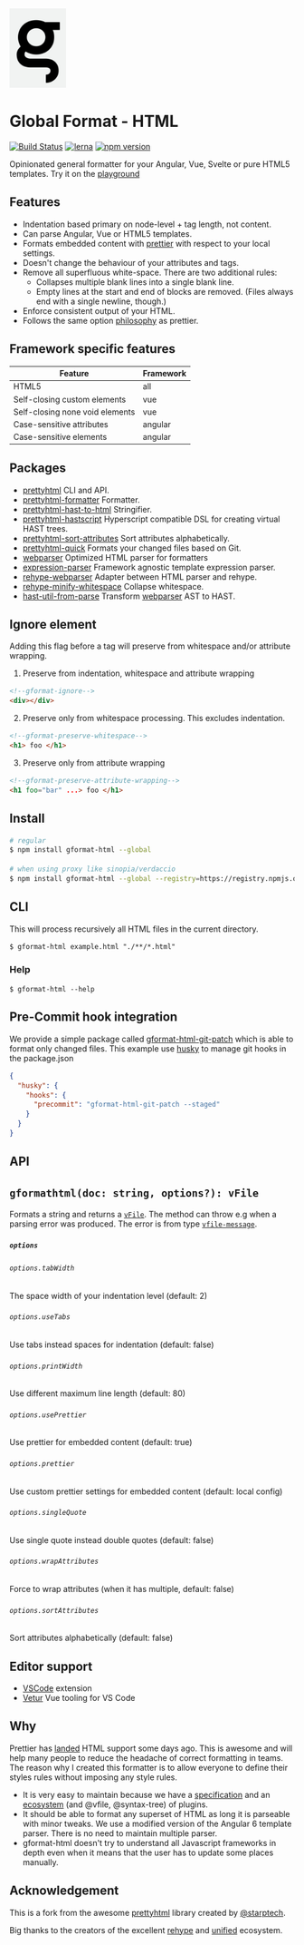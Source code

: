 <img src="./logo.png" width="100" style="margin: auto">

# Global Format - HTML

[![Build Status](https://dev.azure.com/prettyhtml/Prettyhtml/_apis/build/status/Prettyhtml.prettyhtml)](https://dev.azure.com/prettyhtml/Prettyhtml/_build/latest?definitionId=1)
[![lerna](https://img.shields.io/badge/maintained%20with-lerna-cc00ff.svg)](https://lernajs.io/)
[![npm version](https://badge.fury.io/js/%40starptech%2Fprettyhtml.svg)](https://badge.fury.io/js/%40starptech%2Fprettyhtml)

Opinionated general formatter for your Angular, Vue, Svelte or pure HTML5 templates. Try it on the
<a href="https://alexmarucci.github.io/gformat-playground" target="_blank">playground</a>

## Features

- Indentation based primary on node-level + tag length, not content.
- Can parse Angular, Vue or HTML5 templates.
- Formats embedded content with [prettier](https://github.com/prettier/prettier) with respect to your local settings.
- Doesn't change the behaviour of your attributes and tags.
- Remove all superfluous white-space. There are two additional rules:
  - Collapses multiple blank lines into a single blank line.
  - Empty lines at the start and end of blocks are removed. (Files always end with a single newline, though.)
- Enforce consistent output of your HTML.
- Follows the same option [philosophy](https://prettier.io/docs/en/option-philosophy.html) as prettier.

## Framework specific features

| Feature                         | Framework |
| ------------------------------- | --------- |
| HTML5                           | all       |
| Self-closing custom elements    | vue       |
| Self-closing none void elements | vue       |
| Case-sensitive attributes       | angular   |
| Case-sensitive elements         | angular   |

## Packages

- [prettyhtml](/packages/prettyhtml) CLI and API.
- [prettyhtml-formatter](/packages/prettyhtml-formatter) Formatter.
- [prettyhtml-hast-to-html](/packages/prettyhtml-hast-to-html) Stringifier.
- [prettyhtml-hastscript](/packages/prettyhtml-hastscript) Hyperscript compatible DSL for creating virtual HAST trees.
- [prettyhtml-sort-attributes](/packages/prettyhtml-sort-attributes) Sort attributes alphabetically.
- [prettyhtml-quick](/packages/prettyhtml-quick) Formats your changed files based on Git.
- [webparser](/packages/webparser) Optimized HTML parser for formatters
- [expression-parser](/packages/expression-parser) Framework agnostic template expression parser.
- [rehype-webparser](/packages/rehype-webparser) Adapter between HTML parser and rehype.
- [rehype-minify-whitespace](/packages/rehype-minify-whitespace) Collapse whitespace.
- [hast-util-from-parse](/packages/hast-util-from-webparser) Transform [webparser](/packages/webparser) AST to HAST.

## Ignore element

Adding this flag before a tag will preserve from whitespace and/or attribute wrapping.

1. Preserve from indentation, whitespace and attribute wrapping

```html
<!--gformat-ignore-->
<div></div>
```

2. Preserve only from whitespace processing. This excludes indentation.

```html
<!--gformat-preserve-whitespace-->
<h1> foo </h1>
```

3. Preserve only from attribute wrapping

```html
<!--gformat-preserve-attribute-wrapping-->
<h1 foo="bar" ...> foo </h1>
```

## Install

```bash
# regular
$ npm install gformat-html --global

# when using proxy like sinopia/verdaccio
$ npm install gformat-html --global --registry=https://registry.npmjs.org/
```

## CLI

This will process recursively all HTML files in the current directory.

```
$ gformat-html example.html "./**/*.html"
```

### Help

```
$ gformat-html --help
```

## Pre-Commit hook integration

We provide a simple package called [gformat-html-git-patch](/packages/gformat-html-git-patch) which is able to format only changed files. This example use [husky](https://github.com/typicode/husky) to manage git hooks in the package.json

```json
{
  "husky": {
    "hooks": {
      "precommit": "gformat-html-git-patch --staged"
    }
  }
}
```

## API

## `gformathtml(doc: string, options?): vFile`

Formats a string and returns a [`vFile`](https://github.com/vfile/vfile). The method can throw e.g when a parsing error was produced. The error is from type [`vfile-message`](https://github.com/vfile/vfile-message).

##### `options`

###### `options.tabWidth`

The space width of your indentation level (default: 2)

###### `options.useTabs`

Use tabs instead spaces for indentation (default: false)

###### `options.printWidth`

Use different maximum line length (default: 80)

###### `options.usePrettier`

Use prettier for embedded content (default: true)

###### `options.prettier`

Use custom prettier settings for embedded content (default: local config)

###### `options.singleQuote`

Use single quote instead double quotes (default: false)

###### `options.wrapAttributes`

Force to wrap attributes (when it has multiple, default: false)

###### `options.sortAttributes`

Sort attributes alphabetically (default: false)

## Editor support

- [VSCode](https://marketplace.visualstudio.com/items?itemName=gformat.html-formatter) extension
- [Vetur](https://vuejs.github.io/vetur/formatting.html#formatters) Vue tooling for VS Code

## Why

Prettier has [landed](https://github.com/prettier/prettier/releases/tag/1.15.0) HTML support some days ago. This is awesome and will help many people to reduce the headache of correct formatting in teams. The reason why I created this formatter is to allow everyone to define their styles rules without imposing any style rules.

- It is very easy to maintain because we have a [specification](https://github.com/syntax-tree/hast) and an [ecosystem](https://github.com/rehypejs/rehype) (and @vfile, @syntax-tree) of plugins.
- It should be able to format any superset of HTML as long it is parseable with minor tweaks. We use a modified version of the Angular 6 template parser. There is no need to maintain multiple parser.
- gformat-html doesn't try to understand all Javascript frameworks in depth even when it means that the user has to update some places manually.

## Acknowledgement
This is a fork from the awesome [prettyhtml](https://github.com/Prettyhtml/prettyhtml) library created by [@starptech](https://github.com/StarpTech).

Big thanks to the creators of the excellent [rehype](https://github.com/rehypejs/rehype) and [unified](https://github.com/unifiedjs/unified) ecosystem.
